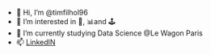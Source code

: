 - 👋 Hi, I’m @timfilhol96
- 👀 I’m interested in 🎸, 📊and 🕹️
- 🌱 I’m currently studying Data Science @Le Wagon Paris
- 📫 [LinkedIN](https://www.linkedin.com/in/timothee-filhol/)

<!---
timfilhol96/timfilhol96 is a ✨ special ✨ repository because its `README.md` (this file) appears on your GitHub profile.
You can click the Preview link to take a look at your changes.
--->
